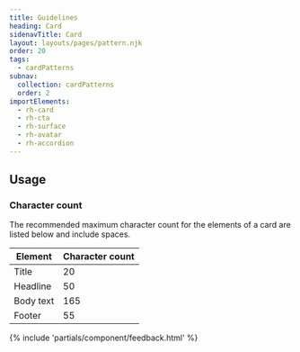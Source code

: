 ```yaml
---
title: Guidelines
heading: Card
sidenavTitle: Card
layout: layouts/pages/pattern.njk
order: 20
tags:
  - cardPatterns
subnav:
  collection: cardPatterns
  order: 2
importElements:
  - rh-card
  - rh-cta
  - rh-surface
  - rh-avatar
  - rh-accordion
---
```


<script type="module" data-helmet>
  import '@rhds/elements/lib/elements/rh-context-picker/rh-context-picker.js';
</script>

<link rel="stylesheet" data-helmet href="/assets/packages/@rhds/elements/elements/rh-table/rh-table-lightdom.css">
<link rel="stylesheet" data-helmet href="/styles/samp.css">


## Usage

### Character count
The recommended maximum character count for the elements of a card are listed below and include spaces.

<rh-table>
  <table>
    <thead>
      <tr>
        <th scope="col" data-label="Element">Element</th>
        <th scope="col" data-label="Character count">Character count</th>
      </tr>
    </thead>
    <tbody>
      <tr>
        <td data-label="Element">Title</td>
        <td data-label="Character count">20</td>
      </tr>
      <tr>
        <td data-label="Element">Headline</td>
        <td data-label="Character count">50</td>
      </tr>
      <tr>
        <td data-label="Element">Body text</td>
        <td data-label="Character count">165</td>
      </tr>
      <tr>
        <td data-label="Element">Footer</td>
        <td data-label="Character count">55</td>
      </tr>
    </tbody>
  </table>
</rh-table>



{% include 'partials/component/feedback.html' %}
